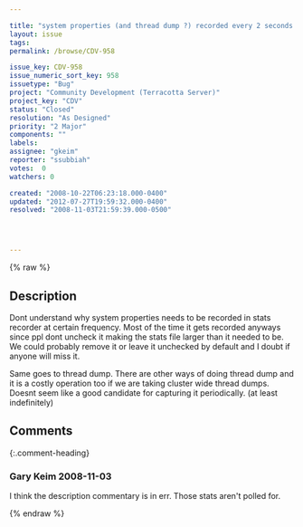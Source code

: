```yaml
---

title: "system properties (and thread dump ?) recorded every 2 seconds in Stats recorder."
layout: issue
tags: 
permalink: /browse/CDV-958

issue_key: CDV-958
issue_numeric_sort_key: 958
issuetype: "Bug"
project: "Community Development (Terracotta Server)"
project_key: "CDV"
status: "Closed"
resolution: "As Designed"
priority: "2 Major"
components: ""
labels: 
assignee: "gkeim"
reporter: "ssubbiah"
votes:  0
watchers: 0

created: "2008-10-22T06:23:18.000-0400"
updated: "2012-07-27T19:59:32.000-0400"
resolved: "2008-11-03T21:59:39.000-0500"




---
```


{% raw %}

## Description

<div markdown="1" class="description">

Dont understand why system properties needs to be recorded in stats recorder at certain frequency.  Most of the time it gets recorded anyways since ppl dont uncheck it making the stats file larger than it needed to be. We could probably remove it or leave it unchecked by default and I doubt if anyone will miss it.

Same goes to thread dump. There are other ways of doing thread dump and it is a costly operation too if we are taking cluster wide thread dumps. Doesnt seem like a good candidate for capturing it periodically. (at least indefinitely) 



</div>

## Comments


{:.comment-heading}
### **Gary Keim** <span class="date">2008-11-03</span>

<div markdown="1" class="comment">

I think the description commentary is in err.  Those stats aren't polled for.


</div>



{% endraw %}
